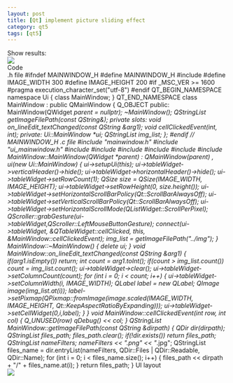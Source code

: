 ```yaml
---
layout: post
title: [Qt] implement picture sliding effect
category: qt5
tags: [qt5]
---
```

Show results:  
![ ](/md_blog/public/assets/2021-07-25/8733c8cee9ed5ddb87133a831c2e5409.png)  
Code  
.h file
    #ifndef MAINWINDOW_H #define MAINWINDOW_H #include <QMainWindow> #define IMAGE_WIDTH 300 #define IMAGE_HEIGHT 200 #if _MSC_VER >= 1600 #pragma execution_character_set("utf-8") #endif QT_BEGIN_NAMESPACE namespace Ui { class MainWindow; } QT_END_NAMESPACE class MainWindow : public QMainWindow { Q_OBJECT public: MainWindow(QWidget *parent = nullptr); ~MainWindow(); QStringList getImageFilePath(const QString&); private slots: void on_lineEdit_textChanged(const QString &arg1); void cellClickedEvent(int, int); private: Ui::MainWindow *ui; QStringList img_list; }; #endif // MAINWINDOW_H 
.c file
    #include "mainwindow.h" #include "ui_mainwindow.h" #include <QScroller> #include <QDir> #include <QLabel> #include <QPixmap> #include <QDebug> #include <QListWidget> MainWindow::MainWindow(QWidget *parent) : QMainWindow(parent) , ui(new Ui::MainWindow) { ui->setupUi(this); ui->tableWidget->verticalHeader()->hide(); ui->tableWidget->horizontalHeader()->hide(); ui->tableWidget->setRowCount(1); QSize size = QSize(IMAGE_WIDTH, IMAGE_HEIGHT); ui->tableWidget->setRowHeight(0, size.height()); ui->tableWidget->setHorizontalScrollBarPolicy(Qt::ScrollBarAlwaysOff); ui->tableWidget->setVerticalScrollBarPolicy(Qt::ScrollBarAlwaysOff); ui->tableWidget->setHorizontalScrollMode(QListWidget::ScrollPerPixel); QScroller::grabGesture(ui->tableWidget,QScroller::LeftMouseButtonGesture); connect(ui->tableWidget, &QTableWidget::cellClicked, this, &MainWindow::cellClickedEvent); img_list = getImageFilePath("../img"); } MainWindow::~MainWindow() { delete ui; } void MainWindow::on_lineEdit_textChanged(const QString &arg1) { if(arg1.isEmpty()) return; int count = arg1.toInt(); if(count > img_list.count()) count = img_list.count(); ui->tableWidget->clear(); ui->tableWidget->setColumnCount(count); for (int i = 0; i < count; i++) { ui->tableWidget->setColumnWidth(i, IMAGE_WIDTH); QLabel *label = new QLabel; QImage image(img_list.at(i)); label->setPixmap(QPixmap::fromImage(image.scaled(IMAGE_WIDTH, IMAGE_HEIGHT, Qt::KeepAspectRatioByExpanding))); ui->tableWidget->setCellWidget(0,i,label); } } void MainWindow::cellClickedEvent(int row, int col) { Q_UNUSED(row) qDebug() << col; } QStringList MainWindow::getImageFilePath(const QString &dirpath) { QDir dir(dirpath); QStringList files_path; files_path.clear(); if(!dir.exists()) return files_path; QStringList nameFilters; nameFilters << "*.png" << "*.jpg"; QStringList files_name = dir.entryList(nameFilters, QDir::Files | QDir::Readable, QDir::Name); for (int i = 0; i < files_name.size(); i++) { files_path << dirpath + "/" + files_name.at(i); } return files_path; } 
UI layout  
![ ](/md_blog/public/assets/2021-07-25/82ac528f7f65b68b2acc306a993f6869.png)